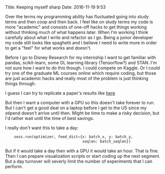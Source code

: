 Title: Keeping myself sharp
Date: 2016-11-19 9:53

Over the terms my programming ability has fluctuated going into study terms and then coop and then back. I feel like on study terms my code is more "academic" and consists of one-off hacks to get things working without thinking much of what happens later. When I'm working I think carefully about what I write and refactor as I go. Being a junior developer my code still looks like spaghetti and I believe I need to write more in order to get a "feel" for what works and doesn't.

Before I go to Disney Research for my internship I want to get familiar with pandas, scikit-learn, some DL learning library (Tensorflow?) and STAN. I'm not sure how I want to do this though. I could compete on Kaggle. Or I could try one of the graduate ML courses online which require coding, but those are just academic hacks and really most of the problem is just thinking things through.

I guess I can try to replicate a paper's results like [here](https://www.tensorflow.org/versions/r0.11/tutorials/seq2seq/index.html#sequence-to-sequence-models)

But then I want a computer with a GPU so this doesn't take forever to run. But I can't get a good deal on a laptop before I get to the US since my stipend doesn't arrive until then. Might be time to make a risky decision, but I'd rather wait until the time of best savings.

I really don't want this to take a day:

```python
    sess.run(optimizer, feed_dict={x: batch_x, y: batch_y,
                                   seqlen: batch_seqlen})
```

But if it would take a day then with a GPU it would take an hour. That is fine. Then I can prepare visualization scripts or start coding up the next segment. But a day turnover will severly limit the number of experiments that I can perform.
